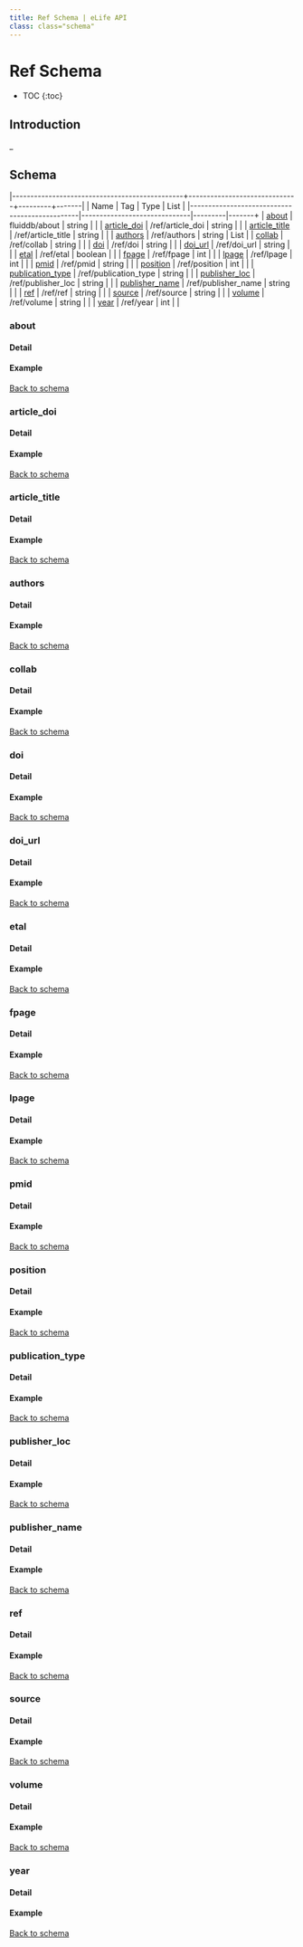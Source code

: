 ```yaml
---
title: Ref Schema | eLife API
class: class="schema"
---
```


# Ref Schema

* TOC
{:toc}

## Introduction

_

## Schema

|-----------------------------------------------+------------------------------+---------+-------|
| Name                                          | Tag                          | Type    | List  |
|-----------------------------------------------|------------------------------|---------|-------+
| [about](#about)                               | fluiddb/about                | string  |       |
| [article_doi](#abstract)                      | /ref/article_doi             | string  |       |
| [article_title](#articletitle)                | /ref/article_title           | string  |       |
| [authors](#authors)                           | /ref/authors                 | string  | List  |
| [collab](#collab)                             | /ref/collab                  | string  |       |
| [doi](#doi)                                   | /ref/doi                     | string  |       |
| [doi_url](#doiurl)                            | /ref/doi_url                 | string  |       |
| [etal](#etal)                                 | /ref/etal                    | boolean |       |
| [fpage](#fpage)                               | /ref/fpage                   | int     |       |
| [lpage](#lpage)                               | /ref/lpage                   | int     |       |
| [pmid](#pmid)                                 | /ref/pmid                    | string  |       |
| [position](#position)                         | /ref/position                | int     |       |
| [publication_type](#publicationtype)          | /ref/publication_type        | string  |       |
| [publisher_loc](#publisherloc)                | /ref/publisher_loc           | string  |       |
| [publisher_name](#publishername)              | /ref/publisher_name          | string  |       |
| [ref](#ref)                                   | /ref/ref                     | string  |       |
| [source](#source)                             | /ref/source                  | string  |       |
| [volume](#volume)                             | /ref/volume                  | string  |       |
| [year](#year)                                 | /ref/year                    | int     |       |



### about

#### Detail



#### Example



[Back to schema](#schema)




### article_doi

#### Detail



#### Example



[Back to schema](#schema)




### article_title

#### Detail



#### Example



[Back to schema](#schema)




### authors

#### Detail



#### Example



[Back to schema](#schema)




### collab

#### Detail



#### Example



[Back to schema](#schema)




### doi

#### Detail



#### Example



[Back to schema](#schema)




### doi_url

#### Detail



#### Example



[Back to schema](#schema)




### etal

#### Detail



#### Example



[Back to schema](#schema)




### fpage

#### Detail



#### Example



[Back to schema](#schema)




### lpage

#### Detail



#### Example



[Back to schema](#schema)




### pmid

#### Detail



#### Example



[Back to schema](#schema)




### position

#### Detail



#### Example



[Back to schema](#schema)




### publication_type

#### Detail



#### Example



[Back to schema](#schema)




### publisher_loc

#### Detail



#### Example



[Back to schema](#schema)




### publisher_name

#### Detail



#### Example



[Back to schema](#schema)




### ref

#### Detail



#### Example



[Back to schema](#schema)




### source

#### Detail



#### Example



[Back to schema](#schema)




### volume

#### Detail



#### Example



[Back to schema](#schema)




### year

#### Detail



#### Example



[Back to schema](#schema)


  